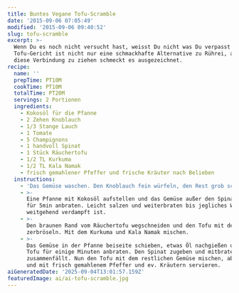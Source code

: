 ```yaml
---
title: Buntes Vegane Tofu-Scramble
date: '2015-09-06 07:05:49'
modified: '2015-09-06 09:40:52'
slug: tofu-scramble
excerpt: >-
  Wenn Du es noch nicht versucht hast, weisst Du nicht was Du verpasst! Dieses
  Tofu-Gericht ist nicht nur eine schmackhafte Alternative zu Rührei, auch ohne
  diese Verbindung zu ziehen schmeckt es ausgezeichnet.
recipe:
  name: ''
  prepTime: PT10M
  cookTime: PT10M
  totalTime: PT20M
  servings: 2 Portionen
  ingredients:
    - Kokosöl für die Pfanne
    - 2 Zehen Knoblauch
    - 1/3 Stange Lauch
    - 1 Tomate
    - 5 Champignons
    - 1 handvoll Spinat
    - 1 Stück Räuchertofu
    - 1/2 TL Kurkuma
    - 1/2 TL Kala Namak
    - frisch gemahlener Pfeffer und frische Kräuter nach Belieben
  instructions:
    - 'Das Gemüse waschen. Den Knoblauch fein würfeln, den Rest grob schneiden.'
    - >-
      Eine Pfanne mit Kokosöl aufstellen und das Gemüse außer den Spinat darin
      für 5min anbraten. Leicht salzen und weiterbraten bis jegliches Wasser
      weitgehend verdampft ist.
    - >-
      Den braunen Rand vom Räuchertofu wegschneiden und den Tofu mit den Fingern
      zerbröseln. Mit dem Kurkuma und Kala Namak mischen.
    - >-
      Das Gemüse in der Pfanne beiseite schieben, etwas Öl nachgießen und den
      Tofu für einige Minuten anbraten. Den Spinat zugeben und mitbraten bis er
      zusammenfällt. Nun den Tofu mit dem restlichen Gemüse mischen, abschmecken
      und mit frisch gemahlenem Pfeffer und ev. Kräutern servieren.
aiGeneratedDate: '2025-09-04T13:01:57.159Z'
featuredImage: ai/ai-tofu-scramble.jpg
---
```


